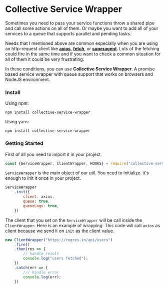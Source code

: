# Collective Service Wrapper

Sometimes you need to pass your service functions throw a shared pipe and call some actions on all of them. Or maybe you want to add all of your services to a queue that supports parallel and pending tasks. 

Needs that I mentioned above are common especially when you are using an http-request client like [**axios**](https://github.com/axios/axios), [**fetch**](https://developer.mozilla.org/en-US/docs/Web/API/Fetch_API), or [**superagent**](https://github.com/visionmedia/superagent). Lots of the fetching could fire in the same time and if you want to check a common situation for all of them it could be very frustrating.

In these conditions, you can use **Collective Service Wrapper**. A promise based service wrapper with queue support that works on browsers and NodeJS environment.

### Install

Using npm:
```
npm install collective-service-wrapper
```

Using yarn:
```
npm install collective-service-wrapper
```

### Getting Started

First of all you need to import it in your project.
```javascript
const {ServiceWrapper, ClientWrapper, HOOKS} = require("collective-service-wrapper");
```

`ServiceWrapper` is the main object of our util. You need to initialize. it's enough to init it once in your project.
```javascript
ServiceWrapper
    .init({
        client: axios,
        queue: true,
        queueLogs: true,
    })
```
The client that you set on the `ServiceWrapper` will be call inside the `ClientWrapper`. 
Here is an example of wrapping. This code will call `axios` as client because we send it on `init` as the client value.
```javascript
new ClientWrapper("https://reqres.in/api/users")
    .fire()
    .then(res => {
        // handle result
        console.log("users fetched");
    })
    .catch(err => {
        /// handle error
        console.log(err);
    })
```
